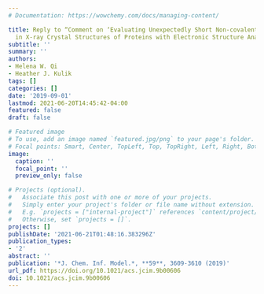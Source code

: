 ```yaml
---
# Documentation: https://wowchemy.com/docs/managing-content/

title: Reply to “Comment on ‘Evaluating Unexpectedly Short Non-covalent Distances
  in X-ray Crystal Structures of Proteins with Electronic Structure Analysis’”
subtitle: ''
summary: ''
authors:
- Helena W. Qi
- Heather J. Kulik
tags: []
categories: []
date: '2019-09-01'
lastmod: 2021-06-20T14:45:42-04:00
featured: false
draft: false

# Featured image
# To use, add an image named `featured.jpg/png` to your page's folder.
# Focal points: Smart, Center, TopLeft, Top, TopRight, Left, Right, BottomLeft, Bottom, BottomRight.
image:
  caption: ''
  focal_point: ''
  preview_only: false

# Projects (optional).
#   Associate this post with one or more of your projects.
#   Simply enter your project's folder or file name without extension.
#   E.g. `projects = ["internal-project"]` references `content/project/deep-learning/index.md`.
#   Otherwise, set `projects = []`.
projects: []
publishDate: '2021-06-21T01:48:16.383296Z'
publication_types:
- '2'
abstract: ''
publication: '*J. Chem. Inf. Model.*, **59**, 3609-3610 (2019)'
url_pdf: https://doi.org/10.1021/acs.jcim.9b00606
doi: 10.1021/acs.jcim.9b00606
---
```

